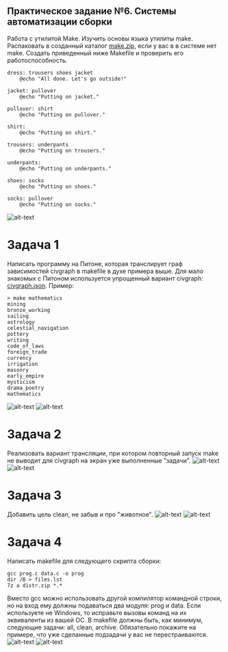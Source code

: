 ## Практическое задание №6. Системы автоматизации сборки
Работа с утилитой Make.
Изучить основы языка утилиты make. Распаковать в созданный каталог [make.zip](make.zip), если у вас в в системе нет make.
Создать приведенный ниже Makefile и проверить его работоспособность.
```
dress: trousers shoes jacket
    @echo "All done. Let's go outside!"

jacket: pullover
    @echo "Putting on jacket."

pullover: shirt
    @echo "Putting on pullover."

shirt:
    @echo "Putting on shirt."

trousers: underpants
    @echo "Putting on trousers."

underpants:
    @echo "Putting on underpants."

shoes: socks
    @echo "Putting on shoes."

socks: pullover
    @echo "Putting on socks."
```
![alt-text](https://sun9-41.userapi.com/impg/19BxAH7YWPYLc4F2U0wgKtLU5krjTzL2_FRUvA/wEVt1KJJ2AQ.jpg?size=427x329&quality=96&sign=6a378ea902a65701253824ed640164b1&type=album)

# Задача 1
Написать программу на Питоне, которая транслирует граф зависимостей civgraph в makefile в духе примера выше. Для мало знакомых с Питоном используется упрощенный вариант civgraph: [civgraph.json](civgraph.json).
Пример:

```
> make mathematics
mining
bronze_working
sailing
astrology
celestial_navigation
pottery
writing
code_of_laws
foreign_trade
currency
irrigation
masonry
early_empire
mysticism
drama_poetry
mathematics
```
![alt-text](https://sun9-25.userapi.com/impg/NXVZRLOKlug8zJV-f1HJxbp9VbzsPzDt_-YiIw/aOVJctbN2Q0.jpg?size=926x669&quality=96&sign=e76977e82282e607e8b9e79597961972&type=album)
![alt-text](https://sun9-21.userapi.com/impg/1Odj4Siu1cA2AhDnlj_edTg2QoALMeVoTaUNSg/HpPdQk3Qi_w.jpg?size=528x758&quality=96&sign=38c0f5eb357eb50a796e228969a44f37&type=album)

# Задача 2
Реализовать вариант трансляции, при котором повторный запуск make не выводит для civgraph на экран уже выполненные "задачи".
![alt-text](https://sun1-23.userapi.com/impg/mjVhudRdTkGcgheHqjqajn_XRYXTJb_03DbH_A/Fo851IPjLSc.jpg?size=904x829&quality=96&sign=db5a5852adc1bd1c09eae75b84ba142d&type=album)
![alt-text](https://sun9-64.userapi.com/impg/nr-K-_i50j07blVdzNsPvkY6vwaQcFxcQf4BaQ/RhvFXReeUzc.jpg?size=1224x886&quality=96&sign=9f4519f292d7e08de4a18aba32fbd86b&type=album)

# Задача 3
Добавить цель clean, не забыв и про "животное".
![alt-text](https://sun9-6.userapi.com/impg/_uS7JegA2-H659CTyyJl6bTN96gBXjFQdviYdg/KiZIiT226fA.jpg?size=944x913&quality=96&sign=a8307b4dc53c804f3009a8c9102c31a4&type=album)
![alt-text](https://sun9-18.userapi.com/impg/wBGVQgv889dBj2syVVBfLF8ncQa57qevAmXl9A/cD_KrQPIVss.jpg?size=711x890&quality=96&sign=0c73f23bb8f58dfa561fb74dbe8fe4c7&type=album)

# Задача 4
Написать makefile для следующего скрипта сборки:

```
gcc prog.c data.c -o prog
dir /B > files.lst
7z a distr.zip *.*
```

Вместо gcc можно использовать другой компилятор командной строки, но на вход ему должны подаваться два модуля: prog и data.
Если используете не Windows, то исправьте вызовы команд на их эквиваленты из вашей ОС.
В makefile должны быть, как минимум, следующие задачи: all, clean, archive.
Обязательно покажите на примере, что уже сделанные подзадачи у вас не перестраиваются.
![alt-text](https://sun9-42.userapi.com/impg/EOcPEgxCIwNa6SHn0vBywYWbCV_pAtdyQbfZFA/p3RCR_Pk1pQ.jpg?size=626x615&quality=96&sign=e8393fdd66d9d309fa739bd182f14721&type=album)
![alt-text](https://sun9-6.userapi.com/impg/hwGCuTQj5Ge2wjF1SaPwyg78MhitCy7JazzdFg/AXyAtZdYc88.jpg?size=628x1099&quality=96&sign=972e82dc28ae726ff80f8149c31d2199&type=album)
